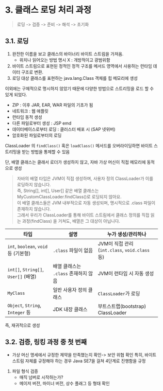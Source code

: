 # 3. 클래스 로딩 처리 과정
> 로딩 -> 검증 -> 준비 -> 해석 -> 초기화
## 3.1. 로딩
1. 완전한 이름을 보고 클래스의 바이너리 바이트 스트림을 가져옴.
   - 위치나 읽어오는 방법 명시 X : 개방적이고 광범위함
2. 바이트 스트림으로 표현된 정적인 정적 구조를 메서드 영역에서 사용하는 런타임 데이터 구조로 변환.
3. 로딩 대상 클래스를 표현하는 java.lang.Class 객체를 힙 메모리에 생성

이외에는 구체적으로 명시하지 않았기 때문에 다양한 방법으로 스트리밍을 로드 할 수 있게 되었다.
- ZIP : 이후 JAR, EAR, WAR 파일의 기초가 됨
- 네트워크 : 웹 애플릿
- 런타임 동적 생성
- 다른 파일로부터 생성 : JSP emd
- 데이터베이스로부터 로딩 : 클러스터 배포 시 (SAP 넷위버)
- 암호화된 파일로부터의 로딩

ClassLoader 의 `findClass()` 혹은 `loadClass()` 메서드를 오버라이딩하면 바이트 스트리밍을 받는 방법을 통제할 수 있음

단, 배열 클래스는 클래서 로더가 생성하지 않고, 자바 가상 머신이 직접 메모리에 동적으로 생성
>자바의 배열 타입은 JVM이 직접 생성하며, 사용자 정의 ClassLoader가 이를 로딩하지 않습니다.</br>
>즉, String[], int[], User[] 같은 배열 클래스는 MyCustomClassLoader.findClass()로 로딩되지 않아요.</br>
>이 배열 클래스들은 JVM 내부적으로 자동 생성되며, 명시적으로 .class 파일이 존재하지 않습니다.</br>
>그래서 우리가 ClassLoader를 통해 바이트 스트림에서 클래스 정의를 직접 읽는 과정(findClass) 을 거쳐도, 배열은 그 대상이 아닙니다.


| 타입                                 | 설명                       | 누가 생성/관리하나                               |
| ---------------------------------- | ------------------------ | ---------------------------------------- |
| `int`, `boolean`, `void` 등 (기본형)   | `.class` 파일이 없음          | JVM이 직접 관리 (`int.class`, `void.class` 등) |
| `int[]`, `String[]`, `User[]` (배열) | 배열 클래스는 `.class` 존재하지 않음 | JVM이 런타임 시 자동 생성                         |
| `MyClass`                          | 일반 사용자 정의 클래스            | `ClassLoader`가 로딩                        |
| `Object`, `String`, `Integer` 등    | JDK 내장 클래스               | 부트스트랩(bootstrap) ClassLoader             |

즉, 재귀적으로 생성

## 3.2. 검증, 링킹 과정 중 첫 번째
- 가상 머신 명세에서 규정한 제약을 만족했는지 확인-> 보안 위협 확인
특히, 바이트 스트림 자체를 규정해야 하는 경우
Java SE7을 걸쳐 4단계로 진행함을 규정

1. 파일 형식 검증
   - 매직 넘버로 시작하는가?
   - 메이저 버전, 마이너 버전, 상수 플래그 등 형태 확인
